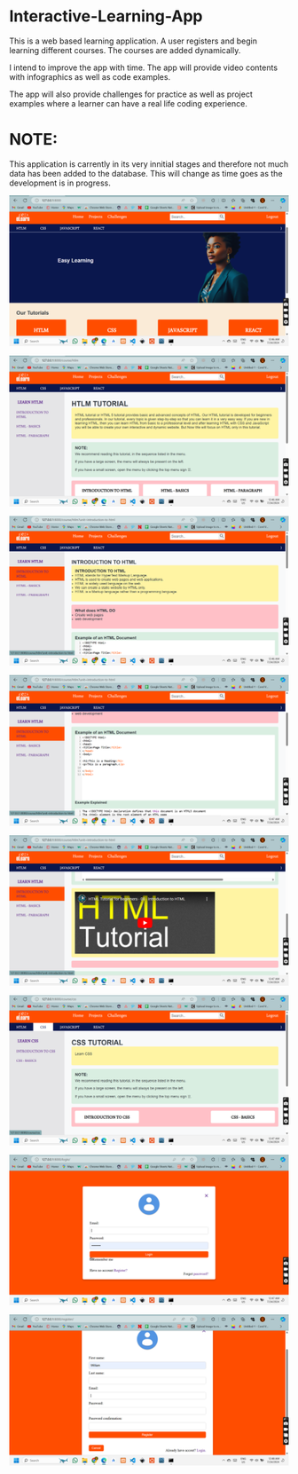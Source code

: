 # Interactive-Learning-App

This is a web based learning application. A user registers and begin learning different courses. The courses are added dynamically. 

I intend to improve the app with time. The app will provide video contents with infographics as well as code examples.

The app will also provide challenges for practice as well as project examples where a learner can have a real life coding experience.


# NOTE:

This application is carrently in its very innitial stages and therefore not much data has been added to the database. This will change as time goes as the development is in progress.




![alt text](images/Screenshot%20(430).png)

![alt text](images/Screenshot%20(431).png)

![alt text](images/Screenshot%20(432).png)

![alt text](images/Screenshot%20(433).png)

![alt text](images/Screenshot%20(434).png)

![alt text](images/Screenshot%20(435).png)

![alt text](images/Screenshot%20(436).png)

![alt text](images/Screenshot%20(437).png)